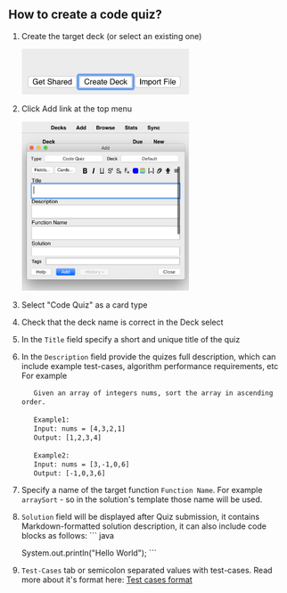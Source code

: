 ## How to create a code quiz?

1) Create the target deck (or select an existing one)

   <img src="images/create-1.png" width="300">

2) Click Add link at the top menu

   <img src="images/create-2.png" width="300">

3) Select "Code Quiz" as a card type

4) Check that the deck name is correct in the Deck select

5) In the `Title` field specify a short and unique title of the quiz

6) In the `Description` field provide the quizes full description, which can include example test-cases, algorithm performance requirements, etc
   For example
   ```
      Given an array of integers nums, sort the array in ascending order.
      
      Example1:
      Input: nums = [4,3,2,1]
      Output: [1,2,3,4]
      
      Example2:
      Input: nums = [3,-1,0,6]
      Output: [-1,0,3,6]      
   ```

7) Specify a name of the target function `Function Name`.
   For example
   `arraySort` - so in the solution's template those name will be used.

8) `Solution` field will be displayed after Quiz submission, it contains Markdown-formatted solution description, it can also include code blocks as follows:
   \`\`\` java
   
   System.out.println("Hello World");
   \`\`\`
   
9) `Test-Cases` tab or semicolon separated values with test-cases. Read more about it's format here:
[Test cases format](test-cases-format.md)
